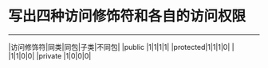 # 写出四种访问修饰符和各自的访问权限
--- 
|访问修饰符|同类|同包|子类|不同包|
|public   |1|1|1|1|
|protected|1|1|1|0|
|         |1|1|0|0|
|private  |1|0|0|0|
